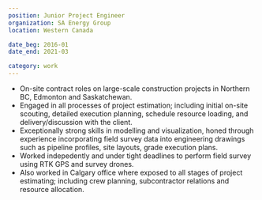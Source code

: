 ```yaml
---
position: Junior Project Engineer
organization: SA Energy Group
location: Western Canada

date_beg: 2016-01
date_end: 2021-03

category: work
---
```


- On-site contract roles on large-scale construction projects in Northern BC, Edmonton and Saskatchewan.
- Engaged in all processes of project estimation; including initial on-site scouting, detailed execution planning, schedule resource loading, and delivery/discussion with the client.
- Exceptionally strong skills in modelling and visualization, honed through experience incorporating field survey data into engineering drawings such as pipeline profiles, site layouts, grade execution plans.
- Worked indepedently and under tight deadlines to perform field survey using RTK GPS and survey drones.
- Also worked in Calgary office where exposed to all stages of project estimating; including crew planning, subcontractor relations and resource allocation.